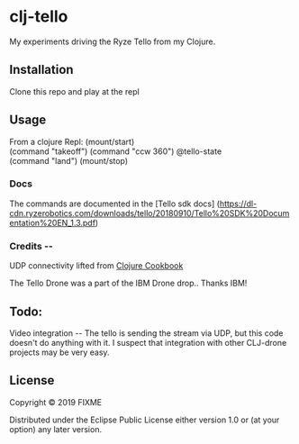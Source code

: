 # clj-tello

My experiments driving the Ryze Tello from my Clojure.  

## Installation

Clone this repo and play at the repl

## Usage

From a clojure Repl:
(mount/start)   
(command "takeoff")
(command "ccw 360")
@tello-state  
(command "land")
(mount/stop)

### Docs
The commands are documented in the [Tello sdk docs] (https://dl-cdn.ryzerobotics.com/downloads/tello/20180910/Tello%20SDK%20Documentation%20EN_1.3.pdf)

### Credits --
UDP connectivity lifted from [Clojure Cookbook](https://github.com/clojure-cookbook/clojure-cookbook/blob/master/05_network-io/5-11_udp.asciidoc)

The Tello Drone was a part of the IBM Drone drop..  Thanks IBM!

## Todo:
Video integration -- The tello is sending the stream via UDP, but this code doesn't do anything with it.
I suspect that integration with other CLJ-drone projects may be very easy.

## License

Copyright © 2019 FIXME

Distributed under the Eclipse Public License either version 1.0 or (at
your option) any later version.
